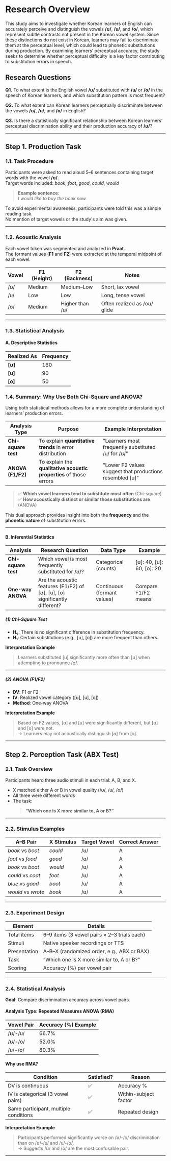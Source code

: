# Research Overview

This study aims to investigate whether Korean learners of English can accurately perceive and distinguish the vowels **/ʊ/**, **/u/**, and **/o/**, which represent subtle contrasts not present in the Korean vowel system. Since these distinctions do not exist in Korean, learners may fail to discriminate them at the perceptual level, which could lead to phonetic substitutions during production. By examining learners’ perceptual accuracy, the study seeks to determine whether perceptual difficulty is a key factor contributing to substitution errors in speech.

## Research Questions

**Q1.** To what extent is the English vowel **/ʊ/** substituted with **/u/** or **/o/** in the speech of Korean learners, and which substitution pattern is most frequent?

**Q2.** To what extent can Korean learners perceptually discriminate between the vowels **/ʊ/**, **/u/**, and **/o/** in English?

**Q3.** Is there a statistically significant relationship between Korean learners’ perceptual discrimination ability and their production accuracy of **/ʊ/**?

---

## Step 1. Production Task

### 1.1. Task Procedure

Participants were asked to read aloud 5–6 sentences containing target words with the vowel **/ʊ/**.  
Target words included: *book*, *foot*, *good*, *could*, *would*

> **Example sentence**:  
> *I would like to buy the book now.*

To avoid experimental awareness, participants were told this was a simple reading task.  
No mention of target vowels or the study's aim was given.

---

### 1.2. Acoustic Analysis

Each vowel token was segmented and analyzed in **Praat**.  
The formant values (**F1** and **F2**) were extracted at the temporal midpoint of each vowel.

| Vowel | F1 (Height) | F2 (Backness) | Notes |
|-------|-------------|----------------|-----------------------------|
| /ʊ/   | Medium       | Medium–Low      | Short, lax vowel            |
| /u/   | Low          | Low             | Long, tense vowel           |
| /o/   | Medium       | Higher than /u/ | Often realized as /oʊ/ glide |

---

### 1.3. Statistical Analysis

#### A. Descriptive Statistics

| Realized As | Frequency |
|-------------|-----------|
| **[ʊ]**      | 160       |
| **[u]**      | 90        |
| **[o]**      | 50        |

### 1.4. Summary: Why Use Both Chi-Square and ANOVA?

Using both statistical methods allows for a more complete understanding of learners’ production errors.

| Analysis Type       | Purpose                                              | Example Interpretation                         |
|---------------------|------------------------------------------------------|------------------------------------------------|
| **Chi-square test** | To explain **quantitative trends** in error distribution | "Learners most frequently substituted /u/ for /ʊ/" |
| **ANOVA (F1/F2)**   | To explain the **qualitative acoustic properties** of those errors | "Lower F2 values suggest that productions resembled [u]" |


> ✅ **Which vowel learners tend to substitute most often** (Chi-square)  
> ✅ **How acoustically distinct or similar those substitutions are** (ANOVA)

This dual approach provides insight into both the **frequency** and the **phonetic nature** of substitution errors.

---

#### B. Inferential Statistics

| Analysis         | Research Question                                             | Data Type         | Example                |
|------------------|----------------------------------------------------------------|--------------------|------------------------|
| **Chi-square test** | Which vowel is most frequently substituted for /ʊ/?            | Categorical (counts) | [ʊ]: 40, [u]: 60, [o]: 20 |
| **One-way ANOVA**   | Are the acoustic features (F1/F2) of [ʊ], [u], [o] significantly different? | Continuous (formant values) | Compare F1/F2 means |

##### (1) Chi-Square Test

- **H₀**: There is no significant difference in substitution frequency.
- **H₁**: Certain substitutions (e.g., [u], [o]) are more frequent than others.

**Interpretation Example**  
> Learners substituted [u] significantly more often than [ʊ] when attempting to pronounce /ʊ/.

---

##### (2) ANOVA (F1/F2)

- **DV**: F1 or F2  
- **IV**: Realized vowel category ([ʊ], [u], [o])  
- **Method**: One-way ANOVA

**Interpretation Example**  
> Based on F2 values, [ʊ] and [u] were significantly different, but [ʊ] and [o] were not.  
> → Learners may not acoustically distinguish [ʊ] from [o].

---

## Step 2. Perception Task (ABX Test)

### 2.1. Task Overview

Participants heard three audio stimuli in each trial: A, B, and X.  
- X matched either A or B in vowel quality (/ʊ/, /u/, /o/)  
- All three were different words  
- The task:  
  > **“Which one is X more similar to, A or B?”**

---

### 2.2. Stimulus Examples

| A–B Pair        | X Stimulus | Target Vowel | Correct Answer |
|-----------------|------------|---------------|----------------|
| *book* vs *boot* | *could*     | /ʊ/           | A              |
| *foot* vs *food* | *good*      | /ʊ/           | A              |
| *book* vs *boat* | *would*     | /ʊ/           | A              |
| *could* vs *coat*| *foot*      | /ʊ/           | A              |
| *blue* vs *good* | *boot*      | /u/           | A              |
| *would* vs *wrote*| *book*     | /ʊ/           | A              |

---

### 2.3. Experiment Design

| Element          | Details |
|------------------|---------|
| Total items      | 6–9 items (3 vowel pairs × 2–3 trials each) |
| Stimuli          | Native speaker recordings or TTS |
| Presentation     | A–B–X (randomized order, e.g., ABX or BAX) |
| Task             | “Which one is X more similar to, A or B?” |
| Scoring          | Accuracy (%) per vowel pair |

---

### 2.4. Statistical Analysis

**Goal**: Compare discrimination accuracy across vowel pairs.

#### Analysis Type: Repeated Measures ANOVA (RMA)

| Vowel Pair   | Accuracy (%) Example |
|--------------|----------------------|
| /ʊ/-/u/      | 66.7%                |
| /ʊ/-/o/      | 52.0%                |
| /u/-/o/      | 80.3%                |

#### Why use RMA?

| Condition                       | Satisfied? | Reason |
|--------------------------------|------------|--------|
| DV is continuous               | ✅         | Accuracy % |
| IV is categorical (3 vowel pairs) | ✅         | Within-subject factor |
| Same participant, multiple conditions | ✅         | Repeated design |

**Interpretation Example**  
> Participants performed significantly worse on /ʊ/-/o/ discrimination than on /ʊ/-/u/ and /u/-/o/.  
> → Suggests /ʊ/ and /o/ are the most confusable pair.

---

